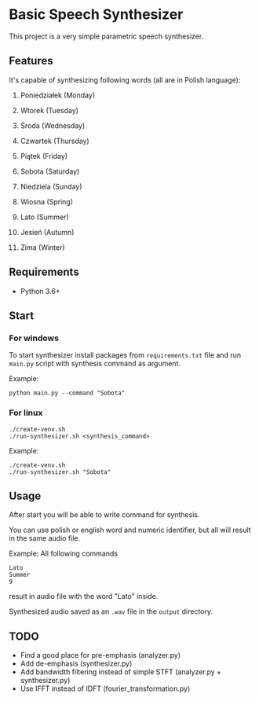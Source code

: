 # Basic Speech Synthesizer

This project is a very simple parametric speech synthesizer.

## Features

It's capable of synthesizing following words (all are in Polish language):

1) Poniedziałek (Monday)
2) Wtorek (Tuesday)
3) Środa (Wednesday)
4) Czwartek (Thursday)
5) Piątek (Friday)
6) Sobota (Saturday)
7) Niedziela (Sunday)

8) Wiosna (Spring)
9) Lato (Summer)
10) Jesień (Autumn)
11) Zima (Winter)

## Requirements

- Python 3.6+

## Start

### For windows

To start synthesizer install packages from `requirements.txt` file
and run `main.py` script with synthesis command as argument.

Example:
```shell
python main.py --command "Sobota"
```

### For linux

```shell
./create-venv.sh
./run-synthesizer.sh <synthesis_command>
```

Example:
```shell
./create-venv.sh
./run-synthesizer.sh "Sobota"
```

## Usage

After start you will be able to write command for synthesis.

You can use polish or english word and numeric identifier,
but all will result in the same audio file.

Example:
All following commands
```
Lato
Summer
9
```
result in audio file with the word "Lato" inside.

Synthesized audio saved as an `.wav` file in the `output` directory.

## TODO

- Find a good place for pre-emphasis (analyzer.py)
- Add de-emphasis (synthesizer.py)
- Add bandwidth filtering instead of simple STFT (analyzer.py + synthesizer.py)
- Use IFFT instead of IDFT (fourier_transformation.py)
